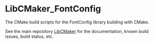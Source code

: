 # LibCMaker_FontConfig

The CMake build scripts for the FontConfig library building with CMake.

See the main repository [LibCMaker](https://github.com/LibCMaker/LibCMaker) for the documentation, known build issues, build status, etc.
